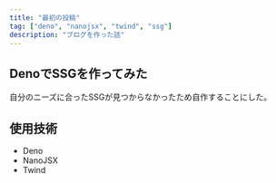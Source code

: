 ```yaml
---
title: "最初の投稿"
tag: ["deno", "nanojsx", "twind", "ssg"]
description: "ブログを作った話"
---
```


## DenoでSSGを作ってみた

自分のニーズに合ったSSGが見つからなかったため自作することにした。

## 使用技術

- Deno
- NanoJSX
- Twind
